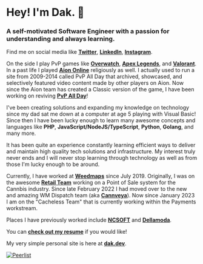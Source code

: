 # Hey! I'm Dak. 👋
### A self-motivated Software Engineer with a passion for understanding and always learning.

Find me on social media like **[Twitter](https://twitter.com/dakdevs)**, **[LinkedIn](https://linkedin.com/in/dwashbrook)**, **[Instagram](https://www.instagram.com/dakdevs/)**.

On the side I play PvP games like **[Overwatch](https://playoverwatch.com/en-us/)**, **[Apex Legends](https://www.ea.com/games/apex-legends)**, and **[Valorant](https://playvalorant.com/en-us/)**. In a past life I played **[Aion Online](https://www.aiononline.com/)** religiously as well. I actually used to run a site from 2009-2014 called PvP All Day that archived, showcased, and selectively featured video content made by other players on Aion. Now since the Aion team has created a Classic version of the game, I have been working on reviving **[PvP All Day](https://pvpallday.com)**!

I've been creating solutions and expanding my knowledge on technology since my dad sat me down at a computer at age 5 playing with Visual Basic! Since then I have been lucky enough to learn many awesome concepts and languages like **PHP**, **JavaScript/NodeJS/TypeScript**, **Python**, **Golang**, and many more.

It has been quite an experience constantly learning efficient ways to deliver and maintain high quality tech solutions and infrastructure. My interest truly never ends and I will never stop learning through technology as well as from those I'm lucky enough to be around.

Currently, I have worked at **[Weedmaps](https://weedmaps.com)** since July 2019. Originally, I was on the awesome **[Retail Team](https://weedmaps.com/business/retail/)** working on a Point of Sale system for the Cannbis industry. Since late February 2022 I had moved over to the new and amazing WM Dispatch team (aka **[Cannveya](https://www.cannveya.com)**). Now since January 2023 I am on the "Cacheless Team" that is currently working within the Payments workstream.

Places I have previously worked include **[NCSOFT](https://ncsoft.com)** and **[Dellamoda](https://dellamoda.com)**.

You can **[check out my resume](http://cdn.dak.dev/Dak_Washbrook_Resume.pdf)** if you would like!

My very simple personal site is here at **[dak.dev](https://dak.dev)**.

[![Peerlist](https://github-readme-badge.peerlist.io/api/dakdevs?style=for-the-badge)](https://peerlist.io/dakdevs)
